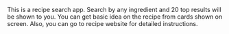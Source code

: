 This is a recipe search app.
Search by any ingredient and 20 top results will be shown to you.
You can get basic idea on the recipe from cards shown on screen.
Also, you can go to recipe website for detailed instructions.
